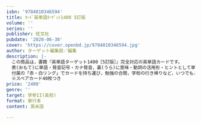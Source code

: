 ```yaml
---
isbn: '9784010346594'
title: ｶｰﾄﾞ英単語ﾀｰｹﾞｯﾄ1400 5訂版
volume: ''
series: ''
publisher: 旺文社
pubdate: '2020-06-30'
cover: 'https://cover.openbd.jp/9784010346594.jpg'
author: ターゲット編集部／編集
description: |-
  この商品は，書籍『英単語ターゲット1400［5訂版］』完全対応の英単語カードです。
  表(おもて)に単語・発音記号・カナ発音，裏(うら)に意味・動詞の活用形・ヒントとして単語の頭文字を示しています。
  付属の「赤・白リング」でカードを持ち運び，勉強の合間，学校の行き帰りなど，いつでもどこでも気に単語を暗記できます。
  ※スペアカード40枚つき
price: '2400'
genre: ''
target: 学参II(高校)
format: 単行本
content: 英米語

---
```

